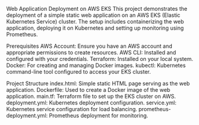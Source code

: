 Web Application Deployment on AWS EKS
This project demonstrates the deployment of a simple static web application on an AWS EKS (Elastic Kubernetes Service) cluster. The setup includes containerizing the web application, deploying it on Kubernetes and setting up monitoring using Prometheus.

Prerequisites
AWS Account: Ensure you have an AWS account and appropriate permissions to create resources.
AWS CLI: Installed and configured with your credentials.
Terraform: Installed on your local system.
Docker: For creating and managing Docker images.
kubectl: Kubernetes command-line tool configured to access your EKS cluster.

Project Structure
index.html: Simple static HTML page serving as the web application.
Dockerfile: Used to create a Docker image of the web application.
main.tf: Terraform file to set up the EKS cluster on AWS.
deployment.yml: Kubernetes deployment configuration.
service.yml: Kubernetes service configuration for load balancing.
prometheus-deployment.yml: Prometheus deployment for monitoring.
